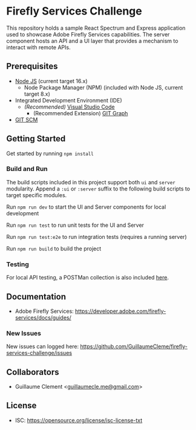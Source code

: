 # Firefly Services Challenge

This repository holds a sample React Spectrum and Express application used to showcase Adobe Firefly Services capabilities. The server component hosts an API and a UI layer that provides a mechanism to interact with remote APIs.

## Prerequisites
* [Node JS](https://nodejs.org/) (current target 16.x)
    * Node Package Manager (NPM) (included with Node JS, current target 8.x)
* Integrated Development Environment (IDE)
    * *(Recommended)* [Visual Studio Code](https://code.visualstudio.com/)
        * (Recommended Extension) [GIT Graph](https://marketplace.visualstudio.com/items?itemName=mhutchie.git-graph)
* [GIT SCM](https://git-scm.com/)

## Getting Started

Get started by running `npm install`

### Build and Run
The build scripts included in this project support both `ui` and `server` modularity. Append a `:ui` or `:server` suffix to the following build scripts to target specific modules.

Run `npm run dev` to start the UI and Server components for local development

Run `npm run test` to run unit tests for the UI and Server

Run `npm run test:e2e` to run integration tests (requires a running server)

Run `npm run build` to build the project

### Testing

For local API testing, a POSTMan collection is also included [here](<docs/Firefly Services Challenge.postman_collection.json>).

## Documentation

* Adobe Firefly Services: https://developer.adobe.com/firefly-services/docs/guides/

### New Issues

New issues can logged here: https://github.com/GuillaumeCleme/firefly-services-challenge/issues

## Collaborators
* Guillaume Clement <<guillaumecle.me@gmail.com>>

## License
* ISC: https://opensource.org/license/isc-license-txt
